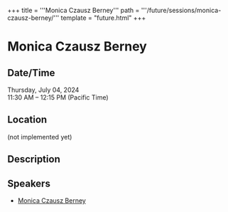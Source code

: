 +++
title = '''Monica Czausz Berney'''
path = '''/future/sessions/monica-czausz-berney/'''
template = "future.html"
+++

<h1>Monica Czausz Berney</h1>
<h2>Date/Time</h2>
<p>Thursday, July 04, 2024<br>
11:30 AM – 12:15 PM (Pacific Time)</p>
<h2>Location</h2>
(not implemented yet)
<h2>Description</h2>

<h2>Speakers</h2>
<ul><li><a href="/future/speakers/monica-czausz-berney/">Monica Czausz Berney</a></li>

